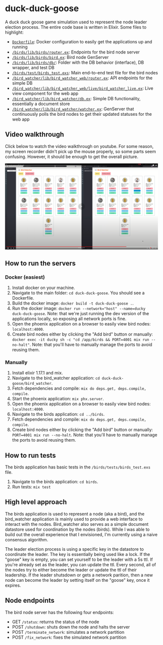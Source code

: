 # duck-duck-goose

A duck duck goose game simulation used to represent the node leader election process. The entire code base is written in Elixir. Some files to highlight:

* [`Dockerfile`](Dockerfile): Docker configuration to easily get the applications up and running
* [`/birds/lib/birds/router.ex`](/birds/lib/birds/router.ex): Endpoints for the bird node server
* [`/birds/lib/birds/bird.ex`](/birds/lib/birds/bird.ex): Bird node GenServer
* [`/birds/lib/birds/db/`](/birds/lib/birds/db/): Folder with the DB behavior (interface), DB wrapper, and test DB
* [`/birds/test/birds_test.exs`](/birds/test/birds_test.exs): Main end-to-end test file for the bird nodes
* [`/bird_watcher/lib/bird_watcher_web/router.ex`](/bird_watcher/lib/bird_watcher_web/router.ex): API endpoints for the simple DB
* [`/bird_watcher/lib/bird_watcher_web/live/bird_watcher_live.ex`](/bird_watcher/lib/bird_watcher_web/live/bird_watcher_live.ex): Live view component for the web app
* [`/bird_watcher/lib/bird_watcher/db.ex`](/bird_watcher/lib/bird_watcher/db.ex): Simple DB functionality, essentially a document store
* [`/bird_watcher/lib/bird_watcher/watcher.ex`](/bird_watcher/lib/bird_watcher/watcher.ex): GenServer that continuously polls the bird nodes to get their updated statuses for the web app

## Video walkthrough

Click below to watch the video walkthrough on youtube. For some reason, my screen recorder didn't pick up the mouse properly, so some parts seem confusing. However, it should be enough to get the overall picture.

[![IMAGE ALT TEXT HERE](youtube-thumbnail.png)](https://www.youtube.com/watch?v=d4Fao7std-s)

## How to run the servers

### Docker (easiest)

1. Install docker on your machine.
2. Navigate to the main folder: `cd duck-duck-goose`. You should see a Dockerfile.
3. Build the docker image: `docker build -t duck-duck-goose .`.
4. Run the docker image: `docker run --network="host" --name=ducky duck-duck-goose`.
Note: that we're just running the dev version of the applications locally, so exposing all network ports is fine.
5. Open the phoenix application on a browser to easily view bird nodes: `localhost:4000`.
8. Create bird nodes either by clicking the "Add bird" button or manually: `docker exec -it ducky sh -c "cd /app/birds && PORT=4001 mix run --no-halt"`.
Note: that you'll have to manually manage the ports to avoid reusing them.

### Manually

1. Install elixir 1.17.1 and mix.
2. Navigate to the bird_watcher application: `cd duck-duck-goose/bird_watcher`.
3. Fetch dependencies and compile: `mix do deps.get, deps.compile, compile`.
4. Start the phoenix application: `mix phx.server`.
5. Open the phoenix application on a browser to easily view bird nodes: `localhost:4000`.
6. Navigate to the birds application: `cd ../birds`.
7. Fetch dependencies and compile: `mix do deps.get, deps.compile, compile`.
8. Create bird nodes either by clicking the "Add bird" button or manually: `PORT=4001 mix run --no-halt`.
Note: that you'll have to manually manage the ports to avoid reusing them.

## How to run tests

The birds application has basic tests in the `/birds/tests/birds_test.exs` file.

1. Navigate to the birds application: `cd birds`.
2. Run tests: `mix test`

## High level approach

The birds application is used to represent a node (aka a bird), and the bird_watcher application is mainly used to provide a web interface to interact with the nodes.
Bird_watcher also serves as a simple document datastore used for coordination by the nodes (birds). While I was able to build out the overall experience that I envisioned,
I'm currently using a naive consensus algorithm.

The leader election process is using a specific key in the datastore to coordinate the leader. The key is essentially being used like a lock. If the "goose" key is empty,
you can set yourself to be the leader with a 5s ttl. If you're already set as the leader, you can update the ttl. Every second, all of the nodes try to either become the leader
or update the ttl of their leadership. If the leader shutsdown or gets a network parition, then a new node can become the leader by setting itself on the "goose" key, once it expires.

## Node endpoints

The bird node server has the following four endpoints:

* GET `/status`: returns the status of the node
* POST `/shutdown`: shuts down the node and halts the server
* POST `/terminate_network`: simulates a network partition
* POST `/fix_network`: fixes the simulated network partition
